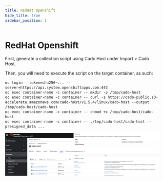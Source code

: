```yaml
---
title: RedHat Openshift
hide_title: true
sidebar_position: 1
---
```


# RedHat Openshift

First, generate a collection script using Cado Host under Import > Cado Host.

Then, you will need to execute the script on the target container, as such:
    
```
oc login --token=sha256~... --server=https://api.system.openshiftapps.com:443
oc exec container-name -c container -- mkdir -p /tmp/cado-host
oc exec container-name -c container -- curl -s https://cado-public.s3-accelerate.amazonaws.com/cado-host/v1.5.4/linux/cado-host --output /tmp/cado-host/cado-host
oc exec container-name -c container -- chmod +x /tmp/cado-host/cado-host
oc exec container-name -c container -- ./tmp/cado-host/cado-host --presigned_data ...
```

![Openshift](/img/openshift.png)